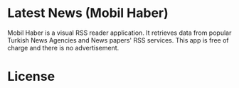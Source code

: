 # Latest News (Mobil Haber)
Mobil Haber is a visual RSS reader application. It retrieves data from popular Turkish News Agencies and News papers' RSS services. This app is free of charge and there is no advertisement.

# License